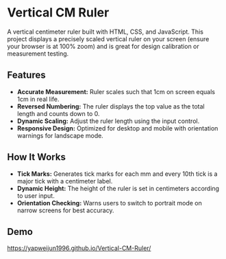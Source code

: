 
# Vertical CM Ruler

A vertical centimeter ruler built with HTML, CSS, and JavaScript. This project displays a precisely scaled vertical ruler on your screen (ensure your browser is at 100% zoom) and is great for design calibration or measurement testing.

## Features

- **Accurate Measurement:** Ruler scales such that 1cm on screen equals 1cm in real life.
- **Reversed Numbering:** The ruler displays the top value as the total length and counts down to 0.
- **Dynamic Scaling:** Adjust the ruler length using the input control.
- **Responsive Design:** Optimized for desktop and mobile with orientation warnings for landscape mode.


## How It Works

- **Tick Marks:** Generates tick marks for each mm and every 10th tick is a major tick with a centimeter label.
- **Dynamic Height:** The height of the ruler is set in centimeters according to user input.
- **Orientation Checking:** Warns users to switch to portrait mode on narrow screens for best accuracy.


## Demo
https://yapweijun1996.github.io/Vertical-CM-Ruler/

